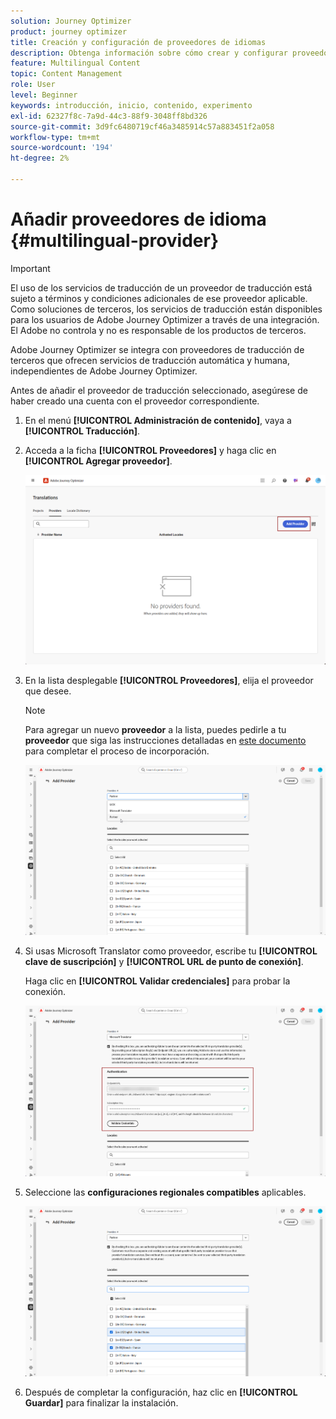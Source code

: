 ```yaml
---
solution: Journey Optimizer
product: journey optimizer
title: Creación y configuración de proveedores de idiomas
description: Obtenga información sobre cómo crear y configurar proveedores de idiomas en Journey Optimizer
feature: Multilingual Content
topic: Content Management
role: User
level: Beginner
keywords: introducción, inicio, contenido, experimento
exl-id: 62327f8c-7a9d-44c3-88f9-3048ff8bd326
source-git-commit: 3d9fc6480719cf46a3485914c57a883451f2a058
workflow-type: tm+mt
source-wordcount: '194'
ht-degree: 2%

---
```


# Añadir proveedores de idioma {#multilingual-provider}

>[!IMPORTANT]
>
> El uso de los servicios de traducción de un proveedor de traducción está sujeto a términos y condiciones adicionales de ese proveedor aplicable. Como soluciones de terceros, los servicios de traducción están disponibles para los usuarios de Adobe Journey Optimizer a través de una integración. El Adobe no controla y no es responsable de los productos de terceros.

Adobe Journey Optimizer se integra con proveedores de traducción de terceros que ofrecen servicios de traducción automática y humana, independientes de Adobe Journey Optimizer.

Antes de añadir el proveedor de traducción seleccionado, asegúrese de haber creado una cuenta con el proveedor correspondiente.

1. En el menú **[!UICONTROL Administración de contenido]**, vaya a **[!UICONTROL Traducción]**.

1. Acceda a la ficha **[!UICONTROL Proveedores]** y haga clic en **[!UICONTROL Agregar proveedor]**.

   ![](assets/provider_1.png)

1. En la lista desplegable **[!UICONTROL Proveedores]**, elija el proveedor que desee.

   >[!NOTE]
   >
   >Para agregar un nuevo **proveedor** a la lista, puedes pedirle a tu **proveedor** que siga las instrucciones detalladas en [este documento](https://developer.adobe.com/gcs/partner/) para completar el proceso de incorporación.

   ![](assets/provider_2.png)

1. Si usas Microsoft Translator como proveedor, escribe tu **[!UICONTROL clave de suscripción]** y **[!UICONTROL URL de punto de conexión]**.

   Haga clic en **[!UICONTROL Validar credenciales]** para probar la conexión.

   ![](assets/provider_3.png)

1. Seleccione las **configuraciones regionales compatibles** aplicables.

   ![](assets/provider_4.png)

1. Después de completar la configuración, haz clic en **[!UICONTROL Guardar]** para finalizar la instalación.
